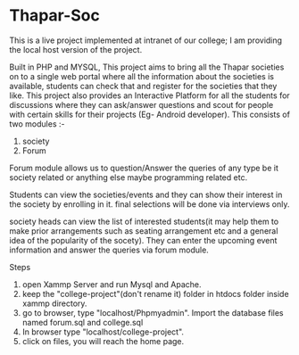 # Thapar-Soc
This is a live project implemented at intranet of our college; I am providing the local host version of the project. 

Built in PHP and MYSQL, This project aims to bring all the Thapar societies on to a single web portal where all the information about the societies is available, students can check that and register for the societies
that they like. This project also provides an Interactive Platform for all the students for
discussions where they can ask/answer questions and scout for people with certain skills for their
projects (Eg- Android developer). 
This consists of two modules :-
1. society 
2. Forum

Forum module allows us to question/Answer the queries of any type be it society related or anything else maybe programming related etc.

Students can view the societies/events and they can show their interest in the society by enrolling in it. final selections will be done via interviews only.

society heads can view the list of interested students(it may help them to make prior arrangements such as seating arrangement etc and a general idea of the popularity of the socety). They can enter the upcoming event information and answer the queries via forum module. 

Steps

1. open Xammp Server and run Mysql and Apache. 
2. keep the "college-project"(don't rename it) folder in htdocs folder inside xammp directory.
3. go to browser, type "localhost/Phpmyadmin". Import the database files named forum.sql and college.sql 
3. In browser type "localhost/college-project".
4. click on files, you will reach the home page.



